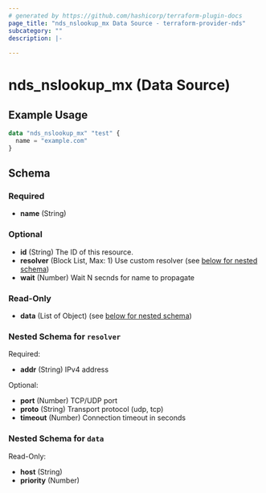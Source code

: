 ```yaml
---
# generated by https://github.com/hashicorp/terraform-plugin-docs
page_title: "nds_nslookup_mx Data Source - terraform-provider-nds"
subcategory: ""
description: |-
  
---
```


# nds_nslookup_mx (Data Source)



## Example Usage

```terraform
data "nds_nslookup_mx" "test" {
  name = "example.com"
}
```

<!-- schema generated by tfplugindocs -->
## Schema

### Required

- **name** (String)

### Optional

- **id** (String) The ID of this resource.
- **resolver** (Block List, Max: 1) Use custom resolver (see [below for nested schema](#nestedblock--resolver))
- **wait** (Number) Wait N secnds for name to propagate

### Read-Only

- **data** (List of Object) (see [below for nested schema](#nestedatt--data))

<a id="nestedblock--resolver"></a>
### Nested Schema for `resolver`

Required:

- **addr** (String) IPv4 address

Optional:

- **port** (Number) TCP/UDP port
- **proto** (String) Transport protocol (udp, tcp)
- **timeout** (Number) Connection timeout in seconds


<a id="nestedatt--data"></a>
### Nested Schema for `data`

Read-Only:

- **host** (String)
- **priority** (Number)


